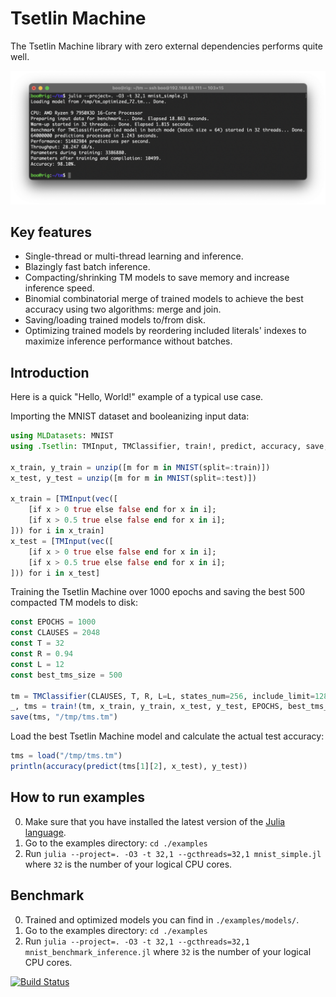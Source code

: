 # Tsetlin Machine

The Tsetlin Machine library with zero external dependencies performs quite well.

<img src="https://raw.githubusercontent.com/BooBSD/Tsetlin.jl/main/raw/benchmark.png">

Key features
------------

  - Single-thread or multi-thread learning and inference.
  - Blazingly fast batch inference.
  - Compacting/shrinking TM models to save memory and increase inference speed.
  - Binomial combinatorial merge of trained models to achieve the best accuracy using two algorithms: merge and join.
  - Saving/loading trained models to/from disk.
  - Optimizing trained models by reordering included literals' indexes to maximize inference performance without batches.


Introduction
------------

Here is a quick "Hello, World!" example of a typical use case.

Importing the MNIST dataset and booleanizing input data:

```julia
using MLDatasets: MNIST
using .Tsetlin: TMInput, TMClassifier, train!, predict, accuracy, save, load, unzip

x_train, y_train = unzip([m for m in MNIST(split=:train)])
x_test, y_test = unzip([m for m in MNIST(split=:test)])

x_train = [TMInput(vec([
    [if x > 0 true else false end for x in i];
    [if x > 0.5 true else false end for x in i];
])) for i in x_train]
x_test = [TMInput(vec([
    [if x > 0 true else false end for x in i];
    [if x > 0.5 true else false end for x in i];
])) for i in x_test]
```

Training the Tsetlin Machine over 1000 epochs and saving the best 500 compacted TM models to disk:

```julia
const EPOCHS = 1000
const CLAUSES = 2048
const T = 32
const R = 0.94
const L = 12
const best_tms_size = 500

tm = TMClassifier(CLAUSES, T, R, L=L, states_num=256, include_limit=128)
_, tms = train!(tm, x_train, y_train, x_test, y_test, EPOCHS, best_tms_size=best_tms_size, best_tms_compile=true, shuffle=true, batch=true)
save(tms, "/tmp/tms.tm")
```

Load the best Tsetlin Machine model and calculate the actual test accuracy:

```julia
tms = load("/tmp/tms.tm")
println(accuracy(predict(tms[1][2], x_test), y_test))
```

How to run examples
-------------------

0. Make sure that you have installed the latest version of the [Julia language](https://julialang.org/downloads/).
1. Go to the examples directory: `cd ./examples`
2. Run `julia --project=. -O3 -t 32,1 --gcthreads=32,1 mnist_simple.jl` where `32` is the number of your logical CPU cores.

Benchmark
---------

0. Trained and optimized models you can find in `./examples/models/`.
1. Go to the examples directory: `cd ./examples`
2. Run `julia --project=. -O3 -t 32,1 --gcthreads=32,1 mnist_benchmark_inference.jl` where `32` is the number of your logical CPU cores.


[![Build Status](https://github.com/BooBSD/Tsetlin.jl/actions/workflows/CI.yml/badge.svg?branch=main)](https://github.com/BooBSD/Tsetlin.jl/actions/workflows/CI.yml?query=branch%3Amain)
